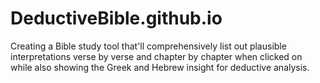 # DeductiveBible.github.io
Creating a Bible study tool that'll comprehensively list out plausible interpretations verse by verse and chapter by chapter when clicked on while also showing the Greek and Hebrew insight for deductive analysis.
